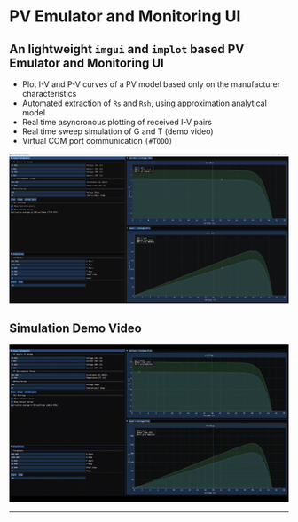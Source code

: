 # PV Emulator and Monitoring UI

## An lightweight `imgui` and `implot` based PV Emulator and Monitoring UI

- Plot I-V and P-V curves of a PV model based only on the manufacturer characteristics
- Automated extraction of `Rs` and `Rsh`, using approximation analytical model
- Real time asyncronous plotting of received I-V pairs
- Real time sweep simulation of G and T (demo video)
- Virtual COM port communication `(#TODO)`

![Main Application Interface](./docs/main_screen.png)

## Simulation Demo Video
![Demo Video](./docs/simulation_demo_video.gif)

---